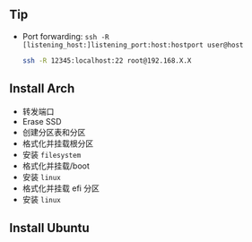 ## Tip

- Port forwarding: `ssh -R [listening_host:]listening_port:host:hostport user@host`

  ```sh
  ssh -R 12345:localhost:22 root@192.168.X.X
  ```

## Install Arch

- 转发端口
- Erase SSD
- 创建分区表和分区
- 格式化并挂载根分区
- 安装 `filesystem`
- 格式化并挂载/boot
- 安装 `linux`
- 格式化并挂载 efi 分区
- 安装 `linux`

## Install Ubuntu
